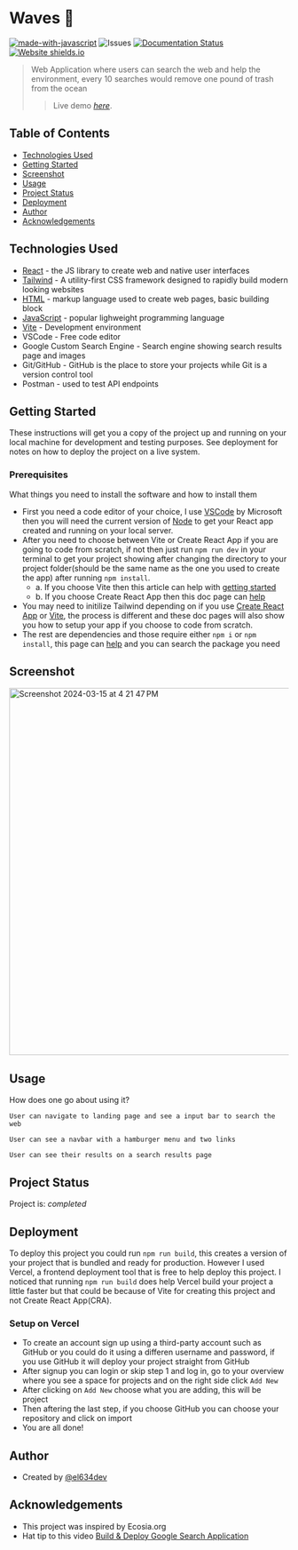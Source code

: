 # Waves 🌊
[![made-with-javascript](https://img.shields.io/badge/Made%20with-JavaScript-1f425f.svg)](https://www.javascript.com)
![Issues](https://img.shields.io/github/issues/el634dev/waves.svg)
[![Documentation Status](https://readthedocs.org/projects/ansicolortags/badge/?version=latest)](http://ansicolortags.readthedocs.io/?badge=latest)
[![Website shields.io](https://img.shields.io/website-up-down-green-red/http/shields.io.svg)](http://shields.io/)

> Web Application where users can search the web and help the environment, every 10 searches would remove one pound of trash from the ocean
>> Live demo [_here_](https://waves-beryl.vercel.app/).

## Table of Contents
- [Technologies Used](#technologies-used)
- [Getting Started](#getting-started)
- [Screenshot](#screenshot)
- [Usage](#usage)
- [Project Status](#project-status)
- [Deployment](#deployment)
- [Author](#author)
- [Acknowledgements](#acknowledgements)

## Technologies Used
- [React](https://react.dev/) - the JS library to create web and native user interfaces
- [Tailwind](https://tailwindcss.com/) - A utility-first CSS framework designed to rapidly build modern looking websites
- [HTML](https://developer.mozilla.org/en-US/docs/Web/HTML) - markup language used to create web pages, basic building block
- [JavaScript](https://developer.mozilla.org/en-US/docs/Web/javascript) - popular lighweight programming language
- [Vite](https://vitejs.dev/) - Development environment
- VSCode - Free code editor
- Google Custom Search Engine - Search engine showing search results page and images
- Git/GitHub - GitHub is the place to store your projects while Git is a version control tool
- Postman - used to test API endpoints

## Getting Started
These instructions will get you a copy of the project up and running on your local machine for development and testing purposes. See deployment for notes on how to deploy the project on a live system.

### Prerequisites
What things you need to install the software and how to install them
- First you need a code editor of your choice, I use [VSCode](https://code.visualstudio.com/) by Microsoft then you will need the current version of [Node](https://nodejs.org/en) to get your React app created and running on your local server.
- After you need to choose between Vite or Create React App if you are going to code from scratch, if not then just run `npm run dev` in your terminal to get your project showing after changing the directory to your project folder(should be the same name as the one you used to create the app) after running `npm install`.
  - a. If you choose Vite then this article can help with [getting started](https://www.makeuseof.com/set-up-react-app-with-vite/)
  - b. If you choose Create React App then this doc page can [help](https://create-react-app.dev/docs/getting-started/)
- You may need to initilize Tailwind depending on if you use [Create React App](https://tailwindcss.com/docs/guides/create-react-app) or [Vite](https://tailwindcss.com/docs/guides/vite), the process is different and these doc pages will also show you how to setup your app if you choose to code from scratch.
- The rest are dependencies and those require either `npm i` or `npm install`, this page can [help](https://www.npmjs.com/) and you can search the package you need

## Screenshot
<img width="661" alt="Screenshot 2024-03-15 at 4 21 47 PM" src="https://github.com/el634dev/waves/assets/84924260/779b15f5-30ce-4c2c-800c-181fae23c691">

## Usage
How does one go about using it?
>
`User can navigate to landing page and see a input bar to search the web`
>
`User can see a navbar with a hamburger menu and two links`
>
`User can see their results on a search results page`

## Project Status
Project is: _completed_

## Deployment
To deploy this project you could run `npm run build`, this creates a version of your project that is bundled and ready for production. However I used Vercel, a frontend deployment tool that is free to help deploy this project. I noticed that running `npm run build` does help Vercel build your project a little faster but that could be because of Vite for creating this project and not Create React App(CRA). 

### Setup on Vercel
- To create an account sign up using a third-party account such as GitHub or you could do it using a differen username and password, if you use GitHub it will deploy your project straight from GitHub
- After signup you can login or skip step 1 and log in, go to your overview where you see a space for projects and on the right side click `Add New`
- After clicking on `Add New` choose what you are adding, this will be project
- Then aftering the last step, if you choose GitHub you can choose your repository and click on import
- You are all done!

## Author
- Created by [@el634dev](https://github.com/el634dev)

## Acknowledgements
- This project was inspired by Ecosia.org
- Hat tip to this video [Build & Deploy Google Search Application](https://www.youtube.com/watch?v=nvWwAYqL2U0&t=7377s)
